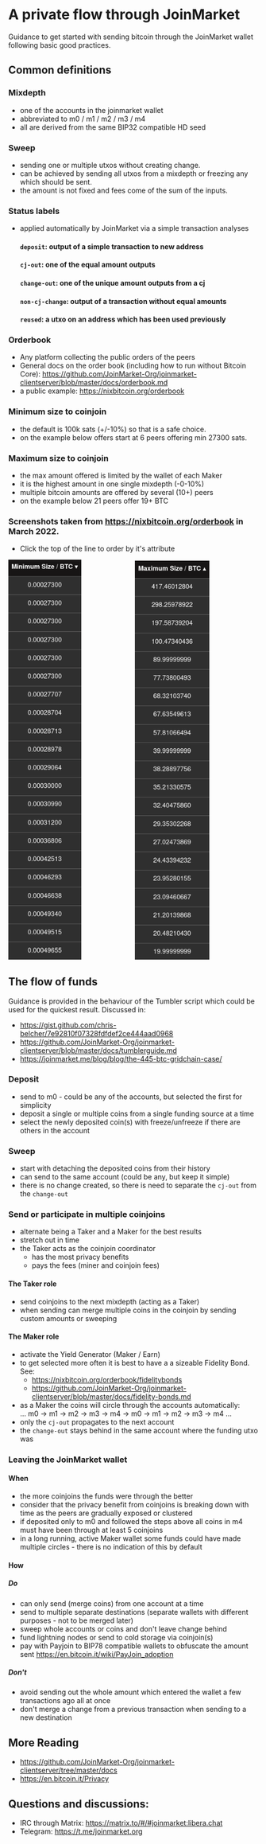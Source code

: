 # A private flow through JoinMarket

Guidance to get started with sending bitcoin through the JoinMarket wallet following basic good practices.

## Common definitions
### Mixdepth
* one of the accounts in the joinmarket wallet
* abbreviated to m0 / m1 / m2 / m3 / m4
* all are derived from the same BIP32 compatible HD seed

### Sweep
* sending one or multiple utxos without creating change.
* can be achieved by sending all utxos from a mixdepth or freezing any which should be sent.
* the amount is not fixed and fees come of the sum of the inputs.

### Status labels
* applied automatically by JoinMarket via a simple transaction analyses

  #### `deposit`: output of a simple transaction to new address
  #### `cj-out`: one of the equal amount outputs
  #### `change-out`: one of the unique amount outputs from a cj
  #### `non-cj-change`: output of a transaction without equal amounts
  #### `reused`: a utxo on an address which has been used previously

### Orderbook
* Any platform collecting the public orders of the peers
* General docs on the order book (including how to run without Bitcoin Core): https://github.com/JoinMarket-Org/joinmarket-clientserver/blob/master/docs/orderbook.md
* a public example: <https://nixbitcoin.org/orderbook>
### Minimum size to coinjoin
* the default is 100k sats (+/-10%) so that is a safe choice.
* on the example below offers start at 6 peers offering min 27300 sats.

### Maximum size to coinjoin
* the max amount offered is limited by the wallet of each Maker
* it is the highest amount in one single mixdepth (-0-10%)
* multiple bitcoin amounts are offered by several (10+) peers
* on the example below 21 peers offer 19+ BTC
### Screenshots taken from <https://nixbitcoin.org/orderbook> in March 2022.
* Click the top of the line to order by it's attribute
<p align="left">
  <img width="147" src="../images/joinmarket_minsize.png">
  <img width="100">
  <img width="150"  src="../images/joinmarket_maxsize.png">
</p>

## The flow of funds

Guidance is provided in the behaviour of the Tumbler script which could be used for the quickest result.
Discussed in:
* https://gist.github.com/chris-belcher/7e92810f07328fdfdef2ce444aad0968
* https://github.com/JoinMarket-Org/joinmarket-clientserver/blob/master/docs/tumblerguide.md
* https://joinmarket.me/blog/blog/the-445-btc-gridchain-case/

### Deposit
* send to m0 - could be any of the accounts, but selected the first for simplicity
* deposit a single or multiple coins from a single funding source at a time
* select the newly deposited coin(s) with freeze/unfreeze if there are others in the account

### Sweep
* start with detaching the deposited coins from their history
* can send to the same account (could be any, but keep it simple)
* there is no change created, so there is need to separate the `cj-out` from the `change-out`

### Send or participate in multiple coinjoins
* alternate being a Taker and a Maker for the best results
* stretch out in time
* the Taker acts as the coinjoin coordinator
    * has the most privacy benefits
    * pays the fees (miner and coinjoin fees)

#### The Taker role
* send coinjoins to the next mixdepth (acting as a Taker)
* when sending can merge multiple coins in the coinjoin by sending custom amounts or sweeping

#### The Maker role
* activate the Yield Generator (Maker / Earn)
* to get selected more often it is best to have a a sizeable Fidelity Bond. See:
    * https://nixbitcoin.org/orderbook/fidelitybonds
    * https://github.com/JoinMarket-Org/joinmarket-clientserver/blob/master/docs/fidelity-bonds.md
* as a Maker the coins will circle through the accounts automatically:  
... m0 -> m1 -> m2 -> m3 -> m4 -> m0 -> m1 -> m2 -> m3 -> m4 ...
* only the `cj-out`  propagates to the next account
* the `change-out` stays behind in the same account where the funding utxo was

### Leaving the JoinMarket wallet
#### When
* the more coinjoins the funds were through the better
* consider that the privacy benefit from coinjoins is breaking down with time as the peers are gradually exposed or clustered
* if deposited only to m0 and followed the steps above all coins in m4 must have been through at least 5 coinjoins
* in a long running, active Maker wallet some funds could have made multiple circles - there is no indication of this by default
#### How
##### Do
* can only send (merge coins) from one account at a time
* send to multiple separate destinations (separate wallets with different purposes - not to be merged later)
* sweep whole accounts or coins and don't leave change behind
* fund lightning nodes or send to cold storage via coinjoin(s)
* pay with Payjoin to BIP78 compatible wallets to obfuscate the amount sent <https://en.bitcoin.it/wiki/PayJoin_adoption>

##### Don't
* avoid sending out the whole amount which entered the wallet a few transactions ago all at once
* don't merge a change from a previous transaction when sending to a new destination

## More Reading
* https://github.com/JoinMarket-Org/joinmarket-clientserver/tree/master/docs
* https://en.bitcoin.it/Privacy

## Questions and discussions:
* IRC through Matrix: https://matrix.to/#/#joinmarket:libera.chat
* Telegram: https://t.me/joinmarket.org
